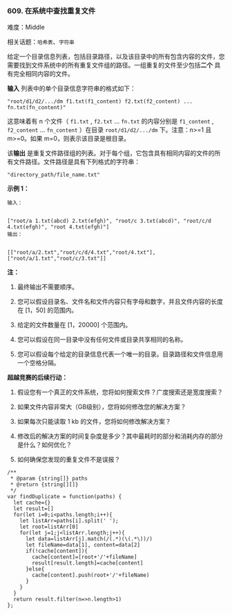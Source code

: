 ### 609. 在系统中查找重复文件

难度：Middle

相关话题：`哈希表`、`字符串`

给定一个目录信息列表，包括目录路径，以及该目录中的所有包含内容的文件，您需要找到文件系统中的所有重复文件组的路径。一组重复的文件至少包括**二个** 具有完全相同内容的文件。



**输入** 列表中的单个目录信息字符串的格式如下：



 `"root/d1/d2/.../dm f1.txt(f1_content) f2.txt(f2_content) ... fn.txt(fn_content)"` 



这意味着有 n 个文件（ `f1.txt` , `f2.txt` ... `fn.txt`  的内容分别是  `f1_content` , `f2_content` ... `fn_content` ）在目录 `root/d1/d2/.../dm` 下。注意：n>=1 且 m>=0。如果 m=0，则表示该目录是根目录。



该**输出** 是重复文件路径组的列表。对于每个组，它包含具有相同内容的文件的所有文件路径。文件路径是具有下列格式的字符串：



 `"directory_path/file_name.txt"` 



**示例 1：** 



```
输入：


["root/a 1.txt(abcd) 2.txt(efgh)", "root/c 3.txt(abcd)", "root/c/d 4.txt(efgh)", "root 4.txt(efgh)"]
输出：

  
[["root/a/2.txt","root/c/d/4.txt","root/4.txt"],["root/a/1.txt","root/c/3.txt"]]
```






**注：** 




1. 最终输出不需要顺序。

2. 您可以假设目录名、文件名和文件内容只有字母和数字，并且文件内容的长度在 [1，50] 的范围内。

3. 给定的文件数量在 [1，20000] 个范围内。

4. 您可以假设在同一目录中没有任何文件或目录共享相同的名称。

5. 您可以假设每个给定的目录信息代表一个唯一的目录。目录路径和文件信息用一个空格分隔。









**超越竞赛的后续行动：** 




1. 假设您有一个真正的文件系统，您将如何搜索文件？广度搜索还是宽度搜索？

2. 如果文件内容非常大（GB级别），您将如何修改您的解决方案？

3. 如果每次只能读取 1 kb 的文件，您将如何修改解决方案？

4. 修改后的解决方案的时间复杂度是多少？其中最耗时的部分和消耗内存的部分是什么？如何优化？

5. 如何确保您发现的重复文件不是误报？




```
/**
 * @param {string[]} paths
 * @return {string[][]}
 */
var findDuplicate = function(paths) {
  let cache={}
  let result=[]
  for(let i=0;i<paths.length;i++){
    let listArr=paths[i].split(' ');
    let root=listArr[0]
    for(let j=1;j<listArr.length;j++){
      let data=listArr[j].match(/(.*)(\(.*\))/)
      let fileName=data[1], content=data[2]
      if(!cache[content]){
        cache[content]=[root+'/'+fileName]
        result[result.length]=cache[content]
      }else{
        cache[content].push(root+'/'+fileName) 
      }
    }
  }
  return result.filter(n=>n.length>1)
};
```

